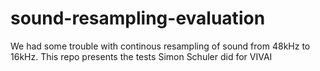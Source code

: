 # sound-resampling-evaluation
We had some trouble with continous resampling of sound from 48kHz to 16kHz. This repo presents the tests Simon Schuler did for VIVAI
